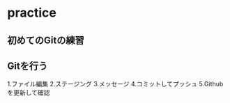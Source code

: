 # practice

## 初めてのGitの練習
## Gitを行う
  1.ファイル編集
  2.ステージング
  3.メッセージ
  4.コミットしてプッシュ
  5.Githubを更新して確認